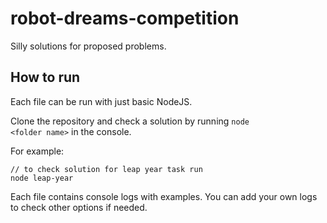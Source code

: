 # robot-dreams-competition

Silly solutions for proposed problems.

## How to run

Each file can be run with just basic NodeJS.

Clone the repository and check a solution by running <code>node \<folder name></code> in the console.

For example:

```
// to check solution for leap year task run
node leap-year
```

Each file contains console logs with examples. You can add your own logs to check other options if needed.
